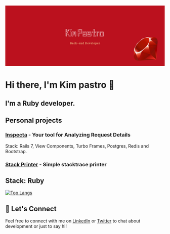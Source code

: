 ![cover github](https://github.com/kimpastro/kimpastro/blob/main/images/cover.png)

# Hi there, I'm Kim pastro 👋

I'm a Ruby developer.
---

## Personal projects

### [Inspecta](https://github.com/kimpastro/inspecta) - Your tool for Analyzing Request Details
Stack: Rails 7, View Components, Turbo Frames, Postgres, Redis and Bootstrap.

### [Stack Printer](https://github.com/kimpastro/stack_printer) - Simple stacktrace printer
Stack: Ruby
---

[![Top Langs](https://github-readme-stats-git-masterrstaa-rickstaa.vercel.app/api/top-langs/?username=kimpastro)](https://github.com/kimpastro/github-readme-stats)

## 🤝 Let's Connect

Feel free to connect with me on [LinkedIn](https://linkedin.com/in/kimpastro) or [Twitter](https://twitter.com/kimpastro) to chat about development or just to say hi!
